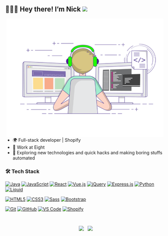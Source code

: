 <!---👋 Hi, I’m Mykola - aka Nick ![alt text](https://github.com/devSouvik/devSouvik/blob/master/Hi.gif)
- 👀 I’m interested in ...
- 🌱 I’m currently learning ...
- 💞️ I’m looking to collaborate on ...
- 📫 How to reach me ...


MikeC0xl0ng/MikeC0xl0ng is a ✨ special ✨ repository because its `README.md` (this file) appears on your GitHub profile.
You can click the Preview link to take a look at your changes.
--->

<h2> 👨🏻‍💻 Hey there! I’m Nick <img src="https://github.com/souvikguria98/souvikguria98/blob/master/Hi.gif" width="25"></h2>
<img align="right" alt="GIF" src="https://raw.githubusercontent.com/devSouvik/devSouvik/master/gif3.gif" width="500"/>

- 🌍   Full-stack developer | Shopify 
- 💼   Work at Eight
- 🤔   Exploring new technologies and quick hacks and making boring stuffs automated


<h3>🛠 Tech Stack</h3>

[![Java](https://img.shields.io/badge/Java-%23282C34?style=flat-square&logo=java)](https://docs.oracle.com/javase/tutorial/index.html)
[![JavaScript](https://img.shields.io/badge/-JavaScript-%23F7DF1C?style=flat-square&logo=javascript&logoColor=000000&color=%23FFCE5A)](https://developer.mozilla.org/en-US/docs/Web/JavaScript?retiredLocale=it)
[![React](https://img.shields.io/badge/-React-%23282C34?style=flat-square&logo=react)](https://reactjs.org/docs/getting-started.html)
[![Vue.js](https://img.shields.io/badge/-Vue-%23F7DF1C?style=flat-square&logo=vuedotjs)](https://vuejs.org/)
[![jQuery](https://img.shields.io/badge/jQuery-%231572B6?style=flat-square&logo=jquery)](https://jquery.com/)
[![Express.js](https://img.shields.io/badge/-Express.js-%23F7DF1C?style=flat-square&logo=express&logoColor=000000&labelColor=%success&color=%success)](https://expressjs.com/)
[![Python](https://img.shields.io/badge/-Python-%23282C34?style=flat-square&logo=python)](https://docs.python.org/3/)
[![Liquid](https://img.shields.io/badge/Liquid-%231572B6?style=flat-square&logo=liquid)](https://shopify.dev/docs/themes/liquid/reference)

[![HTML5](https://img.shields.io/badge/-HTML5-%23E44D27?style=flat-square&logo=html5&logoColor=ffffff)](https://www.w3schools.com/html/)
[![CSS3](https://img.shields.io/badge/-CSS3-%231572B6?style=flat-square&logo=css3)](https://www.w3schools.com/css/)
[![Sass](https://img.shields.io/badge/-Sass-%23CC6699?style=flat-square&logo=sass&logoColor=ffffff)](https://sass-lang.com/)
[![Bootstrap](https://img.shields.io/badge/-Bootstrap-563D7C?style=flat-square&logo=bootstrap)](https://getbootstrap.com/docs/4.6/getting-started/introduction/)

[![Git](https://img.shields.io/badge/-Git-%23F05032?style=flat-square&logo=git&logoColor=%23ffffff)](https://git-scm.com/docs/git)
[![GitHub](https://img.shields.io/badge/-GitHub-181717?style=flat-square&logo=github)](https://github.com/)
[![VS Code](https://img.shields.io/badge/-VSCode-%23007ACC?style=flat-square&logo=visual-studio-code)](https://code.visualstudio.com/docs)
[![Shopify](https://img.shields.io/badge/-Shopify-%23F7DF1C?style=flat-square&logo=shopify&logoColor=000000&labelColor=%success&color=%success)](https://shopify.dev/concepts/shopify-introduction)

<!--

- 💻 &nbsp; Java | Python | C++
- 🌐 &nbsp; HTML | CSS | | Bootstrap | JavaScript | React | jQuery | Node.js | Liquid
- 🔧 &nbsp; Android Studio | Visual Studio code | NetBeans | Git | Shopify
-->
<br>

<p align="center">
&nbsp; <a href="https://www.linkedin.com/in/mykola-bodliev-078235207/" target="_blank" rel="noopener noreferrer"><img src="https://img.icons8.com/plasticine/100/000000/linkedin.png" width="50" /></a>
&nbsp; <a href="mailto:bodliev.mykola@gmail.com" target="_blank" rel="noopener noreferrer"><img src="https://img.icons8.com/plasticine/100/000000/gmail.png"  width="50" /></a>
</p>
